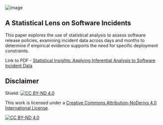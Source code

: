 ![image](resources/incident_analysis_llm.png)

## A Statistical Lens on Software Incidents

This paper explores the use of statistical analysis to assess software release policies, examining incident data across days and months to determine if empirical evidence supports the need for specific deployment constraints.

Link to PDF - <a href="https://milapj.github.io/infer-stats-white-paper/main.pdf" target="_blank">Statistical Insights: Applying Inferential Analysis to Software Incident Data</a>

## Disclaimer

Shield: [![CC BY-ND 4.0][cc-by-nd-shield]][cc-by-nd]

This work is licensed under a
[Creative Commons Attribution-NoDerivs 4.0 International License][cc-by-nd].

[![CC BY-ND 4.0][cc-by-nd-image]][cc-by-nd]

[cc-by-nd]: https://creativecommons.org/licenses/by-nd/4.0/
[cc-by-nd-image]: https://licensebuttons.net/l/by-nd/4.0/88x31.png
[cc-by-nd-shield]: https://img.shields.io/badge/License-CC%20BY--ND%204.0-lightgrey.svg
